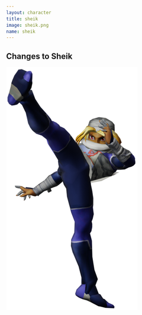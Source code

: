 ```yaml
---
layout: character
title: sheik
image: sheik.png
name: sheik
---
```


## Changes to Sheik
![sheik](/images/content/css/sheik.png)
